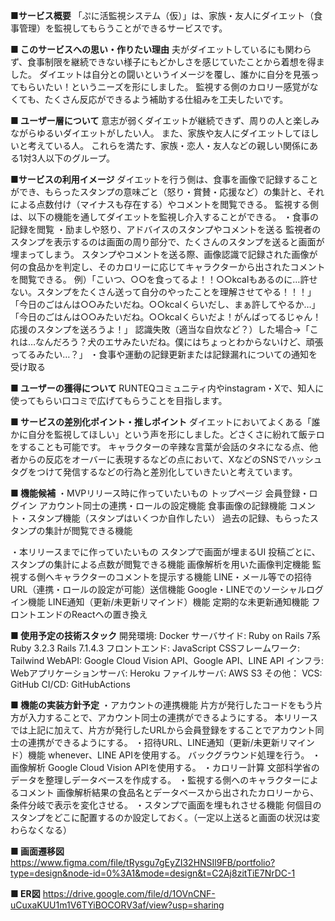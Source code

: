 **■サービス概要**
「ぷに活監視システム（仮）」は、家族・友人にダイエット（食事管理）を監視してもらうことができるサービスです。

**■ このサービスへの思い・作りたい理由**
夫がダイエットしているにも関わらず、食事制限を継続できない様子にもどかしさを感じていたことから着想を得ました。
ダイエットは自分との闘いというイメージを覆し、誰かに自分を見張ってもらいたい！というニーズを形にしました。
監視する側のカロリー感覚がなくても、たくさん反応ができるよう補助する仕組みを工夫したいです。

**■ ユーザー層について**
意志が弱くダイエットが継続できず、周りの人と楽しみながらゆるいダイエットがしたい人。
また、家族や友人にダイエットしてほしいと考えている人。
これらを満たす、家族・恋人・友人などの親しい関係にある1対3人以下のグループ。

**■サービスの利用イメージ**
ダイエットを行う側は、食事を画像で記録することができ、もらったスタンプの意味ごと（怒り・賞賛・応援など）の集計と、それによる点数付け（マイナスも存在する）やコメントを閲覧できる。
監視する側は、以下の機能を通してダイエットを監視し介入することができる。
・食事の記録を閲覧
・励ましや怒り、アドバイスのスタンプやコメントを送る
  監視者のスタンプを表示するのは画面の周り部分で、たくさんのスタンプを送ると画面が埋まってしまう。
  スタンプやコメントを送る際、画像認識で記録された画像が何の食品かを判定し、そのカロリーに応じてキャラクターから出されたコメントを閲覧できる。
    例）「こいつ、○○を食ってるよ！！○○kcalもあるのに…許せない。スタンプをたくさん送って自分のやったことを理解させてやる！！！」
    「今日のごはんは○○みたいだね。○○kcalくらいだし、まぁ許してやるか…」
    「今日のごはんは○○みたいだね。○○kcalくらいだよ！がんばってるじゃん！応援のスタンプを送ろうよ！」
    認識失敗（適当な自炊など？）した場合→「これは…なんだろう？犬のエサみたいだね。僕にはちょっとわからないけど、頑張ってるみたい…？」
・食事や運動の記録更新または記録漏れについての通知を受け取る

**■ ユーザーの獲得について**
RUNTEQコミュニティ内やinstagram・Xで、知人に使ってもらい口コミで広げてもらうことを目指します。

**■ サービスの差別化ポイント・推しポイント**
ダイエットにおいてよくある「誰かに自分を監視してほしい」という声を形にしました。どさくさに紛れて飯テロをすることも可能です。
キャラクターの辛辣な言葉が会話のタネになる点、他者からの反応をオーバーに表現するなどの点において、XなどのSNSでハッシュタグをつけて発信するなどの行為と差別化していきたいと考えています。

**■ 機能候補**
・MVPリリース時に作っていたいもの
  トップページ
  会員登録・ログイン
  アカウント同士の連携・ロールの設定機能
  食事画像の記録機能
  コメント・スタンプ機能（スタンプはいくつか自作したい）
  過去の記録、もらったスタンプの集計が閲覧できる機能

・本リリースまでに作っていたいもの
  スタンプで画面が埋まるUI
  投稿ごとに、スタンプの集計による点数が閲覧できる機能
  画像解析を用いた画像判定機能
  監視する側へキャラクターのコメントを提示する機能
  LINE・メール等での招待URL（連携・ロールの設定が可能）送信機能
  Google・LINEでのソーシャルログイン機能
  LINE通知（更新/未更新リマインド）機能
  定期的な未更新通知機能
  フロントエンドのReactへの置き換え

**■ 使用予定の技術スタック**
開発環境: Docker
サーバサイド: Ruby on Rails 7系
  Ruby 3.2.3 Rails 7.1.4.3
フロントエンド: JavaScript
CSSフレームワーク:　Tailwind
WebAPI: Google Cloud Vision API、Google API、LINE API
インフラ:
  Webアプリケーションサーバ: Heroku
  ファイルサーバ: AWS S3
その他：
  VCS: GitHub
  CI/CD: GitHubActions

**■ 機能の実装方針予定**
・アカウントの連携機能
  片方が発行したコードをもう片方が入力することで、アカウント同士の連携ができるようにする。
  本リリースでは上記に加えて、片方が発行したURLから会員登録をすることでアカウント同士の連携ができるようにする。
・招待URL、LINE通知（更新/未更新リマインド）機能
  whenever、LINE APIを使用する。
  バックグラウンド処理を行う。
・画像解析
  Google Cloud Vision APIを使用する。
・カロリー計算
  文部科学省のデータを整理しデータベースを作成する。
・監視する側へのキャラクターによるコメント
  画像解析結果の食品名とデータベースから出されたカロリーから、条件分岐で表示を変化させる。
・スタンプで画面を埋もれさせる機能
  何個目のスタンプをどこに配置するのか設定しておく。（一定以上送ると画面の状況は変わらなくなる）

  **■ 画面遷移図**
https://www.figma.com/file/tRysgu7gEyZI32HNSIl9FB/portfolio?type=design&node-id=0%3A1&mode=design&t=C2Aj8zitTiE7NrDC-1

  **■ ER図**
https://drive.google.com/file/d/1OVnCNF-uCuxaKUU1m1V6TYiBOCORV3af/view?usp=sharing
